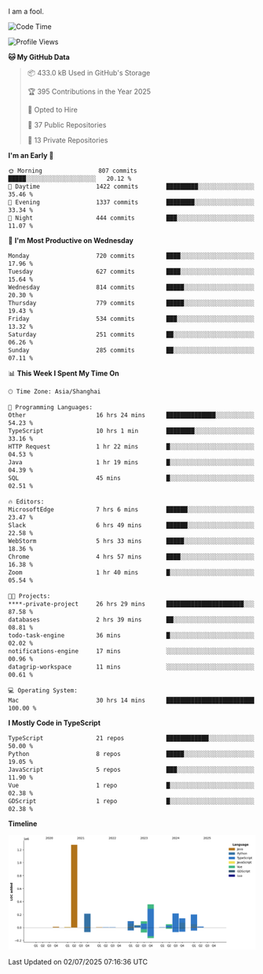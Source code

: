 I am a fool.

<!--START_SECTION:waka-->
![Code Time](http://img.shields.io/badge/Code%20Time-3%2C245%20hrs%2058%20mins-blue)

![Profile Views](http://img.shields.io/badge/Profile%20Views-1-blue)

**🐱 My GitHub Data** 

> 📦 433.0 kB Used in GitHub's Storage 
 > 
> 🏆 395 Contributions in the Year 2025
 > 
> 💼 Opted to Hire
 > 
> 📜 37 Public Repositories 
 > 
> 🔑 13 Private Repositories 
 > 
**I'm an Early 🐤** 

```text
🌞 Morning                807 commits         █████░░░░░░░░░░░░░░░░░░░░   20.12 % 
🌆 Daytime                1422 commits        █████████░░░░░░░░░░░░░░░░   35.46 % 
🌃 Evening                1337 commits        ████████░░░░░░░░░░░░░░░░░   33.34 % 
🌙 Night                  444 commits         ███░░░░░░░░░░░░░░░░░░░░░░   11.07 % 
```
📅 **I'm Most Productive on Wednesday** 

```text
Monday                   720 commits         ████░░░░░░░░░░░░░░░░░░░░░   17.96 % 
Tuesday                  627 commits         ████░░░░░░░░░░░░░░░░░░░░░   15.64 % 
Wednesday                814 commits         █████░░░░░░░░░░░░░░░░░░░░   20.30 % 
Thursday                 779 commits         █████░░░░░░░░░░░░░░░░░░░░   19.43 % 
Friday                   534 commits         ███░░░░░░░░░░░░░░░░░░░░░░   13.32 % 
Saturday                 251 commits         ██░░░░░░░░░░░░░░░░░░░░░░░   06.26 % 
Sunday                   285 commits         ██░░░░░░░░░░░░░░░░░░░░░░░   07.11 % 
```


📊 **This Week I Spent My Time On** 

```text
🕑︎ Time Zone: Asia/Shanghai

💬 Programming Languages: 
Other                    16 hrs 24 mins      ██████████████░░░░░░░░░░░   54.23 % 
TypeScript               10 hrs 1 min        ████████░░░░░░░░░░░░░░░░░   33.16 % 
HTTP Request             1 hr 22 mins        █░░░░░░░░░░░░░░░░░░░░░░░░   04.53 % 
Java                     1 hr 19 mins        █░░░░░░░░░░░░░░░░░░░░░░░░   04.39 % 
SQL                      45 mins             █░░░░░░░░░░░░░░░░░░░░░░░░   02.51 % 

🔥 Editors: 
MicrosoftEdge            7 hrs 6 mins        ██████░░░░░░░░░░░░░░░░░░░   23.47 % 
Slack                    6 hrs 49 mins       ██████░░░░░░░░░░░░░░░░░░░   22.58 % 
WebStorm                 5 hrs 33 mins       █████░░░░░░░░░░░░░░░░░░░░   18.36 % 
Chrome                   4 hrs 57 mins       ████░░░░░░░░░░░░░░░░░░░░░   16.38 % 
Zoom                     1 hr 40 mins        █░░░░░░░░░░░░░░░░░░░░░░░░   05.54 % 

🐱‍💻 Projects: 
****-private-project     26 hrs 29 mins      ██████████████████████░░░   87.58 % 
databases                2 hrs 39 mins       ██░░░░░░░░░░░░░░░░░░░░░░░   08.81 % 
todo-task-engine         36 mins             █░░░░░░░░░░░░░░░░░░░░░░░░   02.02 % 
notifications-engine     17 mins             ░░░░░░░░░░░░░░░░░░░░░░░░░   00.96 % 
datagrip-workspace       11 mins             ░░░░░░░░░░░░░░░░░░░░░░░░░   00.61 % 

💻 Operating System: 
Mac                      30 hrs 14 mins      █████████████████████████   100.00 % 
```

**I Mostly Code in TypeScript** 

```text
TypeScript               21 repos            ████████████░░░░░░░░░░░░░   50.00 % 
Python                   8 repos             █████░░░░░░░░░░░░░░░░░░░░   19.05 % 
JavaScript               5 repos             ███░░░░░░░░░░░░░░░░░░░░░░   11.90 % 
Vue                      1 repo              █░░░░░░░░░░░░░░░░░░░░░░░░   02.38 % 
GDScript                 1 repo              █░░░░░░░░░░░░░░░░░░░░░░░░   02.38 % 
```



**Timeline**

![Lines of Code chart](https://raw.githubusercontent.com/VeejaLiu/VeejaLiu/master/assets/bar_graph.png)


 Last Updated on 02/07/2025 07:16:36 UTC
<!--END_SECTION:waka-->
